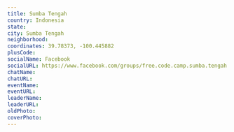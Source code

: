 ```yaml
---
title: Sumba Tengah
country: Indonesia
state: 
city: Sumba Tengah
neighborhood: 
coordinates: 39.78373, -100.445882
plusCode:
socialName: Facebook
socialURL: https://www.facebook.com/groups/free.code.camp.sumba.tengah.nusa.tenggara.timur
chatName:
chatURL:
eventName:
eventURL:
leaderName:
leaderURL:
oldPhoto: 
coverPhoto:
---
```

